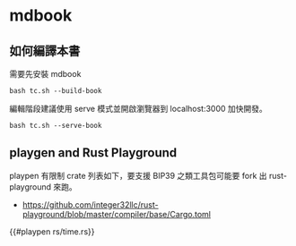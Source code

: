 # mdbook

## 如何編譯本書

需要先安裝 mdbook

```shell
bash tc.sh --build-book
```

編輯階段建議使用 serve 模式並開啟瀏覽器到 localhost:3000 加快開發。

```shell
bash tc.sh --serve-book
```


## playgen and Rust Playground 

playpen 有限制 crate 列表如下，要支援 BIP39 之類工具包可能要 fork 出 rust-playground 來跑。 

- https://github.com/integer32llc/rust-playground/blob/master/compiler/base/Cargo.toml

{{#playpen rs/time.rs}}
